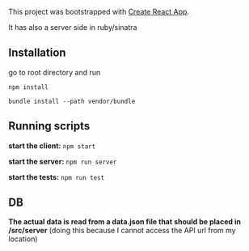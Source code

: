 This project was bootstrapped with [Create React App](https://github.com/facebook/create-react-app).

It has also a server side in ruby/sinatra

## Installation
go to root directory and run 

`npm install` 

`bundle install --path vendor/bundle`
 
## Running scripts

**start the client:** `npm start`

**start the server:** `npm run server`

**start the tests:** `npm run test`

## DB

**The actual data is read from a data.json file that should be placed in /src/server** (doing this because I cannot access the API url from my location)
